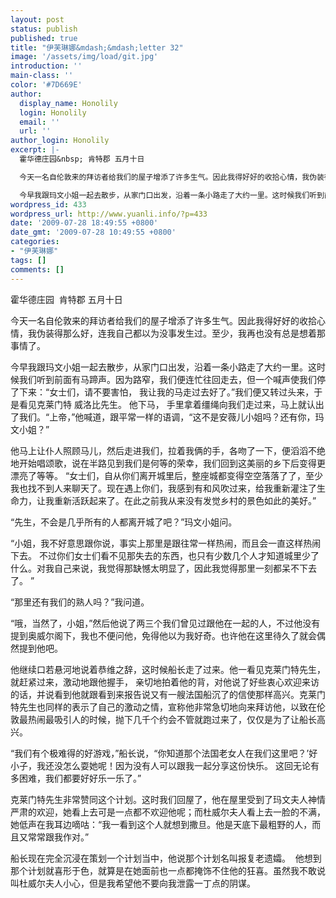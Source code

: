 ```yaml
---
layout: post
status: publish
published: true
title: "伊芙琳娜&mdash;&mdash;letter 32"
image: '/assets/img/load/git.jpg'
introduction: ''
main-class: ''
color: '#7D669E'
author:
  display_name: Honolily
  login: Honolily
  email: ''
  url: ''
author_login: Honolily
excerpt: |-
  霍华德庄园&nbsp; 肯特郡 五月十日

  今天一名自伦敦来的拜访者给我们的屋子增添了许多生气。因此我得好好的收拾心情，我伪装得那么好，连我自己都以为没事发生过。至少，我再也没有总是想着那事情了。

  今早我跟玛文小姐一起去散步，从家门口出发，沿着一条小路走了大约一里。这时候我们听到前面有马蹄声。因为路窄，我们便连忙往回走去，但一个喊声使我们停了下来：&ldquo;女士们，请不要害怕， 我让我的马走过去好了。&rdquo;我们便又转过头来，于是看见克莱门特 威洛比先生。 他下马， 手里拿着缰绳向我们走过来，马上就认出了我们。&ldquo;上帝，&rdquo;他喊道，跟平常一样的语调，&ldquo;这不是安薇儿小姐吗？还有你，玛文小姐？&rdquo;
wordpress_id: 433
wordpress_url: http://www.yuanli.info/?p=433
date: '2009-07-28 18:49:55 +0800'
date_gmt: '2009-07-28 10:49:55 +0800'
categories:
- "伊芙琳娜"
tags: []
comments: []
---
```

<p>霍华德庄园&nbsp; 肯特郡 五月十日</p>
<p>今天一名自伦敦来的拜访者给我们的屋子增添了许多生气。因此我得好好的收拾心情，我伪装得那么好，连我自己都以为没事发生过。至少，我再也没有总是想着那事情了。</p>
<p>今早我跟玛文小姐一起去散步，从家门口出发，沿着一条小路走了大约一里。这时候我们听到前面有马蹄声。因为路窄，我们便连忙往回走去，但一个喊声使我们停了下来：&ldquo;女士们，请不要害怕， 我让我的马走过去好了。&rdquo;我们便又转过头来，于是看见克莱门特 威洛比先生。 他下马， 手里拿着缰绳向我们走过来，马上就认出了我们。&ldquo;上帝，&rdquo;他喊道，跟平常一样的语调，&ldquo;这不是安薇儿小姐吗？还有你，玛文小姐？&rdquo;<a id="more"></a><a id="more-433"></a></p>
<p>他马上让仆人照顾马儿，然后走进我们，拉着我俩的手，各吻了一下，便滔滔不绝地开始唱颂歌，说在半路见到我们是何等的荣幸，我们回到这美丽的乡下后变得更漂亮了等等。 &ldquo;女士们，自从你们离开城里后，整座城都变得空空落落了了，至少我也找不到人来聊天了。现在遇上你们，我感到有和风吹过来，给我重新灌注了生命力，让我重新活跃起来了。在此之前我从来没有发觉乡村的景色如此的美好。&rdquo;</p>
<p>&ldquo;先生，不会是几乎所有的人都离开城了吧？&rdquo;玛文小姐问。</p>
<p>&ldquo;小姐，我不好意思跟你说，事实上那里是跟往常一样热闹，而且会一直这样热闹下去。 不过你们女士们看不见那失去的东西，也只有少数几个人才知道城里少了什么。对我自己来说，我觉得那缺憾太明显了，因此我觉得那里一刻都呆不下去了。 &rdquo;</p>
<p>&ldquo;那里还有我们的熟人吗？&rdquo;我问道。</p>
<p>&ldquo;哦，当然了，小姐，&rdquo;然后他说了两三个我们曾见过跟他在一起的人，不过他没有提到奥威尔阁下，我也不便问他，免得他以为我好奇。也许他在这里待久了就会偶然提到他吧。</p>
<p>他继续口若悬河地说着恭维之辞，这时候船长走了过来。他一看见克莱门特先生，就赶紧过来，激动地跟他握手， 亲切地拍着他的背，对他说了好些衷心欢迎来访的话，并说看到他就跟看到来报告说又有一艘法国船沉了的信使那样高兴。克莱门特先生也同样的表示了自己的激动之情，宣称他非常急切地向来拜访他，以致在伦敦最热闹最吸引人的时候，抛下几千个约会不管就跑过来了，仅仅是为了让船长高兴。</p>
<p>&ldquo;我们有个极难得的好游戏，&rdquo;船长说，&ldquo;你知道那个法国老女人在我们这里吧？&rsquo;好小子，我还没怎么耍她呢！因为没有人可以跟我一起分享这份快乐。 这回无论有多困难，我们都要好好乐一乐了。&rdquo;</p>
<p>克莱门特先生非常赞同这个计划。这时我们回屋了，他在屋里受到了玛文夫人神情严肃的欢迎，她看上去可是一点都不欢迎他呢；而杜威尔夫人看上去一脸的不满，她低声在我耳边嘀咕：&ldquo;我一看到这个人就想到撒旦。他是天底下最粗野的人，而且又常常跟我作对。&rdquo;</p>
<p>船长现在完全沉浸在策划一个计划当中，他说那个计划名叫报复老遗孀。&nbsp; 他想到那个计划就喜形于色，就算是在她面前也一点都掩饰不住他的狂喜。虽然我不敢说叫杜威尔夫人小心，但是我希望他不要向我泄露一丁点的阴谋。</p>
